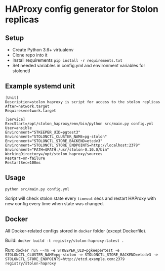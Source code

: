 # HAProxy config generator for Stolon replicas

## Setup

* Create Python 3.6+ virtualenv
* Clone repo into it
* Install requirements `pip install -r requirements.txt`
* Set needed variables in config.yml and environment variables for stolonctl

## Example systemd unit

```systemd
[Unit]
Description=stolon_haproxy is script for access to the stolon replicas
After=network.target
Requires=network.target

[Service]
ExecStart=/opt/stolon_haproxy/env/bin/python src/main.py config.yml
User=ansible
Environment="STKEEPER_UID=pgtest3"
Environment="STOLONCTL_CLUSTER_NAME=pg-stolon"
Environment="STOLONCTL_STORE_BACKEND=etcdv3"
Environment="STOLONCTL_STORE_ENDPOINTS=http://localhost:2379"
Environment="PATH=$PATH:/usr/stolon-0.10.0/bin"
WorkingDirectory=/opt/stolon_haproxy/sources
Restart=on-failure
RestartSec=100ms
```

## Usage

`python src/main.py config.yml`

Script will check stolon state every `timeout` secs and restart HAProxy with new config every time when state was changed.

## Docker

All Docker-related configs stored in `docker` folder (except Dockerfile).

Build: `docker build -t registry/stolon-haproxy:latest .`

Run: `docker run --rm -e STKEEPER_UID=pgkeepertest -e STOLONCTL_CLUSTER_NAME=pg-stolon -e STOLONCTL_STORE_BACKEND=etcdv3 -e STOLONCTL_STORE_ENDPOINTS=http://etcd.example.com:2379 registry/stolon-haproxy`
